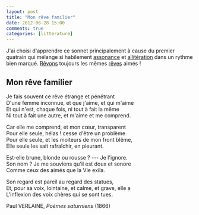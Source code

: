 ```yaml
---
layout: post
title: "Mon rêve familier"
date: 2012-06-28 15:00
comments: true
categories: [litterature]
---
```

J'ai choisi d'apprendre ce sonnet principalement à cause du premier quatrain qui mélange si habilement [assonance](http://verlaineexplique.free.fr/poemesat/monreve.html) et [allitération](http://cotentinghislaine.unblog.fr/2010/04/18/verlaine-poemes-saturniens-mon-reve-familier-1866-lecture-analytique/) dans un rythme bien marqué. [Rêvons](http://www.bacdefrancais.net/mon-reve-familier-verlaine.php) toujours les mêmes [rêves](http://www.youtube.com/watch?v=ulqYCTfnVtI) aimés !
<!--more-->
Mon rêve familier
----
Je fais souvent ce rêve étrange et pénétrant  
D'une femme inconnue, et que j'aime, et qui m'aime  
Et qui n'est, chaque fois, ni tout à fait la même  
Ni tout à fait une autre, et m'aime et me comprend.  

Car elle me comprend, et mon cœur, transparent  
Pour elle seule, hélas ! cesse d'être un problème  
Pour elle seule, et les moiteurs de mon front blême,  
Elle seule les sait rafraîchir, en pleurant.  

Est-elle brune, blonde ou rousse ? --- Je l'ignore.  
Son nom ? Je me souviens qu'il est doux et sonore  
Comme ceux des aimés que la Vie exila.  

Son regard est pareil au regard des statues,  
Et, pour sa voix, lointaine, et calme, et grave, elle a  
L'inflexion des voix chères qui se sont tues.

Paul VERLAINE, _Poèmes saturniens_ (1866)
